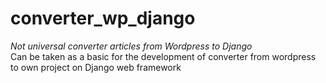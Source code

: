 # converter_wp_django
<i>Not universal converter articles from Wordpress to Django</i><br>
Can be taken as a basic for the development of converter from wordpress to own project on Django web framework
